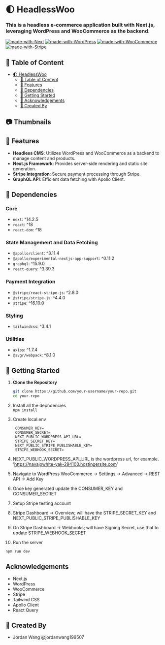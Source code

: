 # 🌓 HeadlessWoo

### This is a headless e-commerce application built with Next.js, leveraging WordPress and WooCommerce as the backend.

[![made-with-Next](https://img.shields.io/badge/Made%20with-Next.js%20-success)](https://nextjs.org/)
[![made-with-WordPress](https://img.shields.io/badge/Made%20with-WordPress%20-blue)](https://wordpress.com/)
[![made-with-WooCommerce](https://img.shields.io/badge/Made%20with-WooCommerce%20-yellow)](https://woocommerce.com/)
[![made-with-Stripe](https://img.shields.io/badge/Made%20with-Stripe%20-orange)](https://stripe.com/)

## 📑 Table of Content
- [🌓 HeadlessWoo](#-headlesswoo)
  - [📑 Table of Content](#-table-of-content)
  - [🌟 Features](#-features)
  - [🧱 Dependencies](#-dependencies)
  - [🚀 Getting Started](#-getting-started)
  - [📘 Acknowledgements](#-ackowledgements)
  - [🔨 Created By](#-created-by)
    
## 📷 Thumbnails

## 🌟 Features

- **Headless CMS**: Utilizes WordPress and WooCommerce as a backend to manage content and products.
- **Next.js Framework**: Provides server-side rendering and static site generation.
- **Stripe Integration**: Secure payment processing through Stripe.
- **GraphQL API**: Efficient data fetching with Apollo Client.

## 🧱 Dependencies

### Core

- `next`: ^14.2.5
- `react`: ^18
- `react-dom`: ^18

### State Management and Data Fetching

- `@apollo/client`: ^3.11.4
- `@apollo/experimental-nextjs-app-support`: ^0.11.2
- `graphql`: ^15.9.0
- `react-query`: ^3.39.3

### Payment Integration

- `@stripe/react-stripe-js`: ^2.8.0
- `@stripe/stripe-js`: ^4.4.0
- `stripe`: ^16.10.0

### Styling

- `tailwindcss`: ^3.4.1

### Utilities

- `axios`: ^1.7.4
- `@svgr/webpack`: ^8.1.0

## 🚀 Getting Started

1. **Clone the Repository**

   ```bash
   git clone https://github.com/your-username/your-repo.git
   cd your-repo
2. Install all the depndencies <br>
   `npm install`
3. Create local.env
   ```
    CONSUMER_KEY=
    CONSUMER_SECRET=
    NEXT_PUBLIC_WORDPRESS_API_URL=
    STRIPE_SECRET_KEY=
    NEXT_PUBLIC_STRIPE_PUBLISHABLE_KEY=
    STRIPE_WEBHOOK_SECRET=
   ```
4. NEXT_PUBLIC_WORDPRESS_API_URL is the wordpress url, for example. 'https://navajowhite-yak-294103.hostingersite.com'
5. Navigate to WordPress WooCommerce -> Settings -> Advanced -> REST API -> Add Key
6. Once key generated update the CONSUMER_KEY and CONSUMER_SECRET
7. Setup Stripe testing account
8. Stripe Dashboard -> Overview; will have the STRIPE_SECRET_KEY and NEXT_PUBLIC_STRIPE_PUBLISHABLE_KEY
9. On Stripe Dashboard -> Webhooks; will have Signing Secret, use that to update STRIPE_WEBHOOK_SECRET
10. Run the server
   ```sh
   npm run dev
   ```

## Acknowledgements
- Next.js
- WordPress
- WooCommerce
- Stripe
- Tailwind CSS
- Apollo Client
- React Query

## 🔨 Created By

- Jordan Wang @jordanwang199507
